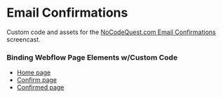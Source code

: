 # Email Confirmations

Custom code and assets for the [NoCodeQuest.com Email Confirmations](https://nocodequest.com/email-confirmations) screencast.

### Binding Webflow Page Elements w/Custom Code

* [Home page](home_page.md)
* [Confirm page](confirm_page.md)
* [Confirmed page](confirmed_page.md)
